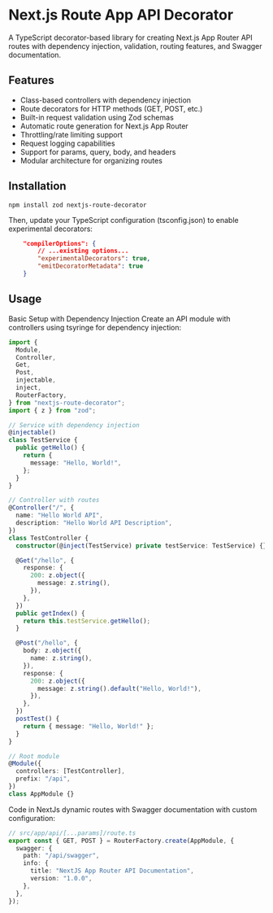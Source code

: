 # Next.js Route App API Decorator

A TypeScript decorator-based library for creating Next.js App Router API routes with dependency injection, validation, routing features, and Swagger documentation.

## Features

- Class-based controllers with dependency injection
- Route decorators for HTTP methods (GET, POST, etc.)
- Built-in request validation using Zod schemas
- Automatic route generation for Next.js App Router
- Throttling/rate limiting support
- Request logging capabilities
- Support for params, query, body, and headers
- Modular architecture for organizing routes

## Installation

```
npm install zod nextjs-route-decorator
```

Then, update your TypeScript configuration (tsconfig.json) to enable experimental decorators:



```json
    "compilerOptions": {
        // ...existing options...
        "experimentalDecorators": true,
        "emitDecoratorMetadata": true
    }
```

## Usage

Basic Setup with Dependency Injection
Create an API module with controllers using tsyringe for dependency injection:

```typescript
import {
  Module,
  Controller,
  Get,
  Post,
  injectable,
  inject,
  RouterFactory,
} from "nextjs-route-decorator";
import { z } from "zod";

// Service with dependency injection
@injectable()
class TestService {
  public getHello() {
    return {
      message: "Hello, World!",
    };
  }
}

// Controller with routes
@Controller("/", {
  name: "Hello World API",
  description: "Hello World API Description",
})
class TestController {
  constructor(@inject(TestService) private testService: TestService) {}

  @Get("/hello", {
    response: {
      200: z.object({
        message: z.string(),
      }),
    },
  })
  public getIndex() {
    return this.testService.getHello();
  }

  @Post("/hello", {
    body: z.object({
      name: z.string(),
    }),
    response: {
      200: z.object({
        message: z.string().default("Hello, World!"),
      }),
    },
  })
  postTest() {
    return { message: "Hello, World!" };
  }
}

// Root module
@Module({
  controllers: [TestController],
  prefix: "/api",
})
class AppModule {}

```

Code in NextJs dynamic routes with Swagger documentation with custom configuration:

```typescript
// src/app/api/[...params]/route.ts
export const { GET, POST } = RouterFactory.create(AppModule, {
  swagger: {
    path: "/api/swagger",
    info: {
      title: "NextJS App Router API Documentation",
      version: "1.0.0",
    },
  },
});

```
